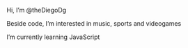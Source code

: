 Hi, I’m @theDiegoDg

Beside code, I’m interested in music, sports and videogames

I’m currently learning JavaScript
<!---
theDiegoDg/theDiegoDg is a ✨ special ✨ repository because its `README.md` (this file) appears on your GitHub profile.
You can click the Preview link to take a look at your changes.
--->
